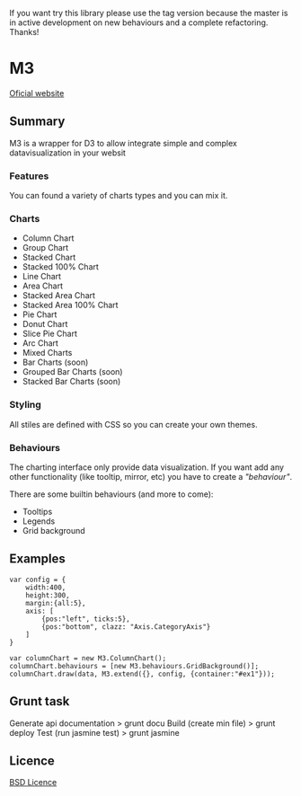 If you want try this library please use the tag version because the master is in active development on new behaviours and a complete refactoring. Thanks!


# M3
[Oficial website](http://alfathenus.github.io/M3/ "M3 datavisualization")


## Summary

M3 is a wrapper for D3 to allow integrate simple and complex datavisualization in your websit

### Features

You can found a variety of charts types and you can mix it.

### Charts
* Column Chart
* Group Chart
* Stacked Chart
* Stacked 100% Chart
* Line Chart
* Area Chart
* Stacked Area Chart
* Stacked Area 100% Chart
* Pie Chart
* Donut Chart
* Slice Pie Chart
* Arc Chart
* Mixed Charts
* Bar Charts (soon)
* Grouped Bar Charts (soon)
* Stacked Bar Charts (soon)

### Styling
All stiles are defined with CSS so you can create your own themes.

### Behaviours
The charting interface only provide data visualization. If you want add any other functionality (like tooltip, mirror, etc) you have to create a <i>"behaviour"</i>.

There are some builtin behaviours (and more to come):
* Tooltips
* Legends
* Grid background

## Examples
    var config = {
        width:400,
        height:300,
        margin:{all:5},
        axis: [
            {pos:"left", ticks:5},
            {pos:"bottom", clazz: "Axis.CategoryAxis"}        
        ]
    }

    var columnChart = new M3.ColumnChart();
    columnChart.behaviours = [new M3.behaviours.GridBackground()];
    columnChart.draw(data, M3.extend({}, config, {container:"#ex1"}));

## Grunt task
Generate api documentation
    > grunt docu 
Build (create min file)
    > grunt deploy
Test (run jasmine test)
    > grunt jasmine
## Licence
[BSD Licence](http://opensource.org/licenses/BSD-3-Clause "BSD Licence")
